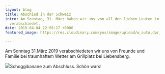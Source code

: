 ```yaml
---
layout: blog
title: Abschied in der Schweiz
intro: Am Sonntag, 31. März haben wir uns von all den lieben Leuten in der Schweiz
  verabschiedet.
date: 2019-04-04 22:56:17 +0000
featured_image: https://res.cloudinary.com/yux/image/upload/w_auto,dpr_auto,c_scale,f_auto,q_auto/v1554653610/canada-blog/fd8cf87d-dde6-4f8b-b4ae-7719f4c1b9b8.jpg

---
```

Am Sonntag 31.März 2019 verabschiedeten wir uns von Freunde und Familie bei traumhaftem Wetter am Grillplatz bei Liebensberg. 

![](https://res.cloudinary.com/yux/image/upload/w_auto,dpr_auto,c_scale,f_auto,q_auto/v1554653803/canada-blog/fullsizeoutput_1a66.jpg)Schoggibanane zum Abschluss. Schön wars!
